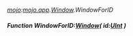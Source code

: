 _[mojo](../../modules/mojo/mojo-module.md):[mojo.app](../../modules/mojo/mojo-app.md).[Window](../../modules/mojo/mojo-app-window.md).WindowForID_
##### Function WindowForID:[Window](../../modules/mojo/mojo-app-window.md)( id:[UInt](../../modules/wonkey/wonkey-types-uint.md) )
